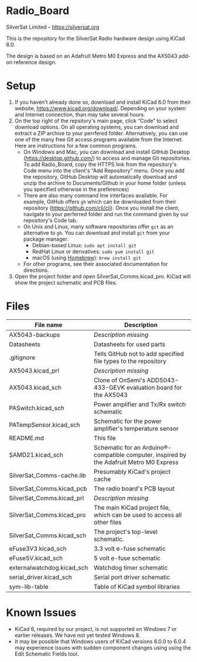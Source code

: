 # Radio_Board
SilverSat Limited – https://silversat.org

This is the repository for the SilverSat Radio hardware design using KiCad 6.0.

The design is based on an Adafruit Metro M0 Express and the AX5043 add-on reference design.

# Setup
1. If you haven't already done so, download and install KiCad 6.0 from their website, https://www.kicad.org/download/. Depending on your system and Internet connection, than may take several hours.
2. On the top right of the repsitory's main page, click “Code” to select download options. On all operating systems, you can download and extract a ZIP archive to your perrfered folder. Alternatively, you can use one of the many free Git access programs available from the Internet. Here are instructions for a few common programs.
   * On Windows and Mac, you can download and install GitHub Desktop (https://desktop.github.com/) to access and manage Git repositories. To add Radio_Board, copy the HTTPS link from the repository's Code menu into the client's “Add Repository” menu. Once you add the repository, GitHub Desktop will automatically download and unzip the archive to Documents/Github in your home folder (unless you specified otherwise in the preferences)
   * There are also many command line interfaces available. For example, GitHub offers `gh` which can be downloaded from their repository (https://github.com/cli/cli). Once you install the client, navigate to your perferred folder and run the command given by our repository's Code tab.
   * On Unix and Linux, many software repositories offer `git` as an alternative to `gh`. You can download and install `git` from your package manager.
     - Debian-based Linux: `sudo apt install git`
     - RedHat Linux or derivatives: `sudo yum install git`
     - macOS (using [Homebrew](https://github.com/Homebrew/brew)): `brew install git`
   * For other programs, see their associated documentation for directions.
3. Open the project folder and open SilverSat_Comms.kicad_pro. KiCad will show the project schematic and PCB files.

# Files
| File name                 | Description                                                                              |
| ------------------------- | ---------------------------------------------------------------------------------------- |
| AX5043-backups            | _Description missing_                                                                    |
| Datasheets                | Datasheets for used parts                                                                |
| .gitignore                | Tells GitHub not to add specified file types to the repository                           |
| AX5043.kicad_prl          | _Description missing_                                                                    |
| AX5043.kicad_sch          | Clone of OnSemi's ADD5043-433-GEVK evaluation board for the AX5043                       |
| PASwitch.kicad_sch        | Power amplifier and Tx/Rx switch schematic                                               |
| PATempSensor.kicad_sch    | Schematic for the power amplifier's temperature sensor                                   |
| README.md                 | This file                                                                                |
| SAMD21.kicad_sch          | Schematic for an Arduino®-compatible computer, inspired by the Adafruit Metro M0 Express |
| SilverSat_Comms-cache.lib | Presumably KiCad's project cache                                                         |
| SilverSat_Comms.kicad_pcb | The radio board's PCB layout                                                             |
| SilverSat_Comms.kicad_prl | _Description missing_                                                                    |
| SilverSat_Comms.kicad_pro | The main KiCad project file, which can be used to access all other files                 |
| SilverSat_Comms.kicad_sch | The project's top-level schematic.                                                       |
| eFuse3V3.kicad_sch        | 3.3 volt e-fuse schematic                                                                |
| eFuse5V.kicad_sch         | 5 volt e-fuse schematic                                                                  |
| externalwatchdog.kicad_sch| Watchdog timer schematic                                                                 |
| serial_driver.kicad_sch   | Serial port driver schematic                                                             |
| sym-lib-table             | Table of KiCad symbol libraries                                                          |

# Known Issues
- KiCad 6, required by our project, is not supported on Windows 7 or earlier releases. We have not yet tested Windows 8.
- It may be possible that Windows users of KiCad versions 6.0.0 to 6.0.4 may experience issues with sudden component changes using using the Edit Schematic Fields tool.
